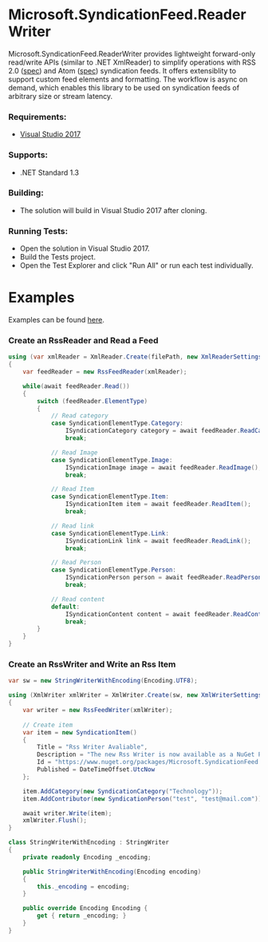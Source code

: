 # Microsoft.SyndicationFeed.ReaderWriter
Microsoft.SyndicationFeed.ReaderWriter provides lightweight forward-only read/write APIs (similar to .NET XmlReader) to simplify operations with RSS 2.0 ([spec](http://cyber.harvard.edu/rss/rss.html)) and Atom ([spec](https://tools.ietf.org/html/rfc4287)) syndication feeds. It offers extensiblity to support custom feed elements and formatting. The workflow is async on demand, which enables this library to be used on syndication feeds of arbitrary size or stream latency.

### Requirements:
* [Visual Studio 2017](https://www.visualstudio.com/vs/whatsnew/)

### Supports:
* .NET Standard 1.3

### Building:
* The solution will build in Visual Studio 2017 after cloning.

### Running Tests:
* Open the solution in Visual Studio 2017.
* Build the Tests project.
* Open the Test Explorer and click "Run All" or run each test individually.

# Examples
Examples can be found [here](examples).

### Create an RssReader and Read a Feed ###
```cs
using (var xmlReader = XmlReader.Create(filePath, new XmlReaderSettings() { Async = true }))
{
    var feedReader = new RssFeedReader(xmlReader);

    while(await feedReader.Read())
    {
        switch (feedReader.ElementType)
        {
            // Read category
            case SyndicationElementType.Category:
                ISyndicationCategory category = await feedReader.ReadCategory();
                break;

            // Read Image
            case SyndicationElementType.Image:
                ISyndicationImage image = await feedReader.ReadImage();
                break;

            // Read Item
            case SyndicationElementType.Item:
                ISyndicationItem item = await feedReader.ReadItem();
                break;

            // Read link
            case SyndicationElementType.Link:
                ISyndicationLink link = await feedReader.ReadLink();
                break;

            // Read Person
            case SyndicationElementType.Person:
                ISyndicationPerson person = await feedReader.ReadPerson();
                break;

            // Read content
            default:
                ISyndicationContent content = await feedReader.ReadContent();
                break;
        }
    }
}
```

### Create an RssWriter and Write an Rss Item ###
```cs
var sw = new StringWriterWithEncoding(Encoding.UTF8);

using (XmlWriter xmlWriter = XmlWriter.Create(sw, new XmlWriterSettings() { Async = true, Indent = true }))
{
    var writer = new RssFeedWriter(xmlWriter);
      
    // Create item
    var item = new SyndicationItem()
    {
        Title = "Rss Writer Avaliable",
        Description = "The new Rss Writer is now available as a NuGet Package!",
        Id = "https://www.nuget.org/packages/Microsoft.SyndicationFeed.ReaderWriter",
        Published = DateTimeOffset.UtcNow
    };

    item.AddCategory(new SyndicationCategory("Technology"));
    item.AddContributor(new SyndicationPerson("test", "test@mail.com"));

    await writer.Write(item);
    xmlWriter.Flush();
}

class StringWriterWithEncoding : StringWriter
{
    private readonly Encoding _encoding;

    public StringWriterWithEncoding(Encoding encoding)
    {
        this._encoding = encoding;
    }

    public override Encoding Encoding {
        get { return _encoding; }
    }
}
```
